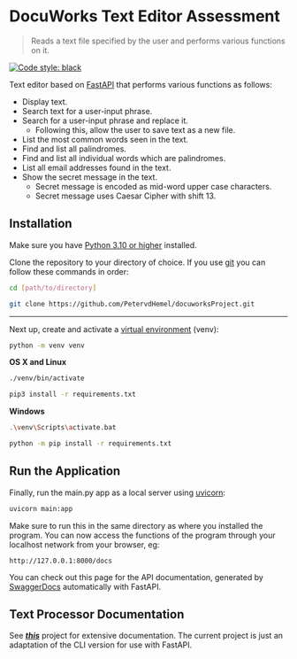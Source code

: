 # DocuWorks Text Editor Assessment

> Reads a text file specified by the user and performs various functions on it.

[![Code style: black](https://img.shields.io/badge/code%20style-black-000000.svg)](https://github.com/psf/black)

Text editor based on [FastAPI](https://fastapi.tiangolo.com) that performs various functions as follows:

* Display text.
* Search text for a user-input phrase.
* Search for a user-input phrase and replace it.
  * Following this, allow the user to save text as a new file.
* List the most common words seen in the text.
* Find and list all palindromes.
* Find and list all individual words which are palindromes.
* List all email addresses found in the text.
* Show the secret message in the text.
  * Secret message is encoded as mid-word upper case characters.
  * Secret message uses Caesar Cipher with shift 13.

## Installation

Make sure you have [Python 3.10 or higher](https://www.python.org/downloads/) installed.

Clone the repository to your directory of choice. If you use [git](https://git-scm.com/downloads) you can follow these commands in order:

```sh
cd [path/to/directory]
```

```sh
git clone https://github.com/PetervdHemel/docuworksProject.git
```

---
Next up, create and activate a [virtual environment](https://docs.python.org/3/library/venv.html) (venv):

```sh
python -m venv venv
```

**OS X and Linux**

```sh
./venv/bin/activate
```

```sh
pip3 install -r requirements.txt
```

**Windows**

```sh
.\venv\Scripts\activate.bat
```

```sh
python -m pip install -r requirements.txt
```

## Run the Application

Finally, run the main.py app as a local server using [uvicorn](https://www.uvicorn.org):

```sh
uvicorn main:app
```

Make sure to run this in the same directory as where you installed the program.
You can now access the functions of the program through your localhost network from your browser, eg:

```str
http://127.0.0.1:8000/docs
```

You can check out this page for the API documentation, generated by [SwaggerDocs](https://swagger.io/docs/) automatically with FastAPI.

## Text Processor Documentation

See [***this***](https://github.com/PetervdHemel/docuworksProject) project for extensive documentation. The current project is just an adaptation of the CLI version for use with FastAPI.
